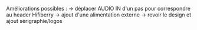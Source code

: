 Améliorations possibles :
-> déplacer AUDIO IN d'un pas pour correspondre au header Hifiberry
-> ajout d'une alimentation externe
-> revoir le design et ajout sérigraphie/logos
